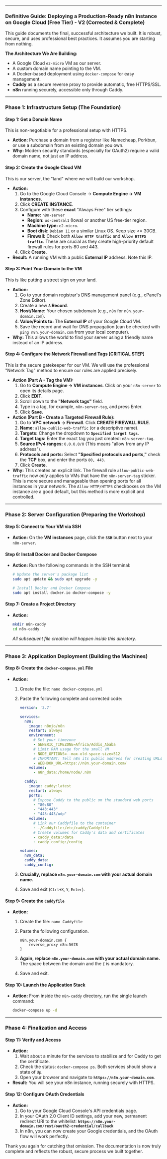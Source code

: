 
---

### **Definitive Guide: Deploying a Production-Ready n8n Instance on Google Cloud (Free Tier) - V2 (Corrected & Complete)**

This guide documents the final, successful architecture we built. It is robust, secure, and uses professional best practices. It assumes you are starting from nothing.

**The Architecture We Are Building:**
*   A Google Cloud `e2-micro` VM as our server.
*   A custom domain name pointing to the VM.
*   A Docker-based deployment using `docker-compose` for easy management.
*   **Caddy** as a secure reverse proxy to provide automatic, free HTTPS/SSL.
*   **n8n** running securely, accessible only through Caddy.

---

### **Phase 1: Infrastructure Setup (The Foundation)**

#### **Step 1: Get a Domain Name**
This is non-negotiable for a professional setup with HTTPS.
*   **Action:** Purchase a domain from a registrar like Namecheap, Porkbun, or use a subdomain from an existing domain you own.
*   **Why:** Modern security standards (especially for OAuth2) require a valid domain name, not just an IP address.

#### **Step 2: Create the Google Cloud VM**
This is our server, the "land" where we will build our workshop.
*   **Action:**
    1.  Go to the Google Cloud Console -> **Compute Engine -> VM instances**.
    2.  Click **CREATE INSTANCE**.
    3.  Configure with these **exact** "Always Free" tier settings:
        *   **Name:** `n8n-server`
        *   **Region:** `us-central1` (Iowa) or another US free-tier region.
        *   **Machine type:** `e2-micro`.
        *   **Boot disk:** `Debian 11` or a similar Linux OS. Keep size <= 30GB.
        *   **Firewall:** Check both **`Allow HTTP traffic`** and **`Allow HTTPS traffic`**. These are crucial as they create high-priority default firewall rules for ports 80 and 443.
    4.  Click **Create**.
*   **Result:** A running VM with a public **External IP** address. Note this IP.

#### **Step 3: Point Your Domain to the VM**
This is like putting a street sign on your land.
*   **Action:**
    1.  Go to your domain registrar's DNS management panel (e.g., cPanel's Zone Editor).
    2.  Create a new **`A` Record**.
    3.  **Host/Name:** Your chosen subdomain (e.g., `n8n` for `n8n.your-domain.com`).
    4.  **Value/Points to:** The **External IP** of your Google Cloud VM.
    5.  Save the record and wait for DNS propagation (can be checked with `ping n8n.your-domain.com` from your local computer).
*   **Why:** This allows the world to find your server using a friendly name instead of an IP address.

#### **Step 4: Configure the Network Firewall and Tags [CRITICAL STEP]**
This is the secure gatekeeper for our VM. We will use the professional "Network Tag" method to ensure our rules are applied precisely.
*   **Action (Part A - Tag the VM):**
    1.  Go to **Compute Engine -> VM instances**. Click on your `n8n-server` to open its details page.
    2.  Click **EDIT**.
    3.  Scroll down to the **"Network tags"** field.
    4.  Type in a tag, for example, `n8n-server-tag`, and press Enter.
    5.  Click **Save**.
*   **Action (Part B - Create a Targeted Firewall Rule):**
    1.  Go to **VPC network -> Firewall**. Click **CREATE FIREWALL RULE**.
    2.  **Name:** `allow-public-web-traffic` (or a descriptive name).
    3.  **Targets:** Change the dropdown to **`Specified target tags`**.
    4.  **Target tags:** Enter the exact tag you just created: `n8n-server-tag`.
    5.  **Source IPv4 ranges:** `0.0.0.0/0` (This means "allow from any IP address").
    6.  **Protocols and ports:** Select **"Specified protocols and ports,"** check the **TCP** box, and enter the ports `80, 443`.
    7.  Click **Create**.
*   **Why:** This creates an explicit link. The firewall rule `allow-public-web-traffic` now *only* applies to VMs that have the `n8n-server-tag` sticker. This is more secure and manageable than opening ports for all instances in your network. The `Allow HTTP/HTTPS` checkboxes on the VM instance are a good default, but this method is more explicit and controlled.

---

### **Phase 2: Server Configuration (Preparing the Workshop)**

#### **Step 5: Connect to Your VM via SSH**
*   **Action:** On the **VM instances** page, click the **`SSH`** button next to your `n8n-server`.

#### **Step 6: Install Docker and Docker Compose**
*   **Action:** Run the following commands in the SSH terminal:
    ```bash
    # Update the server's package list
    sudo apt update && sudo apt upgrade -y

    # Install Docker and Docker Compose
    sudo apt install docker.io docker-compose -y
    ```

#### **Step 7: Create a Project Directory**
*   **Action:**
    ```bash
    mkdir n8n-caddy
    cd n8n-caddy
    ```
    *All subsequent file creation will happen inside this directory.*

---

### **Phase 3: Application Deployment (Building the Machines)**

#### **Step 8: Create the `docker-compose.yml` File**
*   **Action:**
    1.  Create the file: `nano docker-compose.yml`
    2.  Paste the following complete and corrected code:

        ```yml
        version: '3.7'

        services:
          n8n:
            image: n8nio/n8n
            restart: always
            environment:
              # Set your timezone
              - GENERIC_TIMEZONE=Africa/Addis_Ababa
              # Limit RAM usage for the small VM
              - NODE_OPTIONS=--max-old-space-size=512
              # IMPORTANT: Tell n8n its public address for creating URLs
              - WEBHOOK_URL=https://n8n.your-domain.com/
            volumes:
              - n8n_data:/home/node/.n8n

          caddy:
            image: caddy:latest
            restart: always
            ports:
              # Expose Caddy to the public on the standard web ports
              - "80:80"
              - "443:443"
              - "443:443/udp"
            volumes:
              # Link our Caddyfile to the container
              - ./Caddyfile:/etc/caddy/Caddyfile
              # Create volumes for Caddy's data and certificates
              - caddy_data:/data
              - caddy_config:/config

        volumes:
          n8n_data:
          caddy_data:
          caddy_config:
        ```
    3.  **Crucially, replace `n8n.your-domain.com` with your actual domain name.**
    4.  Save and exit (`Ctrl+X`, `Y`, `Enter`).

#### **Step 9: Create the `Caddyfile`**
*   **Action:**
    1.  Create the file: `nano Caddyfile`
    2.  Paste the following configuration.

        ```
        n8n.your-domain.com {
            reverse_proxy n8n:5678
        }
        ```
    3.  **Again, replace `n8n.your-domain.com` with your actual domain name.** The space between the domain and the `{` is mandatory.
    4.  Save and exit.

#### **Step 10: Launch the Application Stack**
*   **Action:** From inside the `n8n-caddy` directory, run the single launch command:
    ```bash
    docker-compose up -d
    ```

---

### **Phase 4: Finalization and Access**

#### **Step 11: Verify and Access**
*   **Action:**
    1.  Wait about a minute for the services to stabilize and for Caddy to get the certificate.
    2.  Check the status: `docker-compose ps`. Both services should show a state of `Up`.
    3.  Open your browser and navigate to **`https://n8n.your-domain.com`**.
*   **Result:** You will see your n8n instance, running securely with HTTPS.

#### **Step 12: Configure OAuth Credentials**
*   **Action:**
    1.  Go to your Google Cloud Console's API credentials page.
    2.  In your OAuth 2.0 Client ID settings, add your new, permanent redirect URI to the whitelist:
        **`https://n8n.your-domain.com/rest/oauth2-credential/callback`**
    3.  In n8n, you can now create your Google credentials, and the OAuth flow will work perfectly.

Thank you again for catching that omission. The documentation is now truly complete and reflects the robust, secure process we built together.
